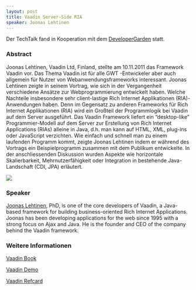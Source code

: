 ```yaml
---
layout: post
title: Vaadin Server-Side RIA
speaker: Joonas Lehtinen
---
```


Der TechTalk fand in Kooperation mit dem [DeveloperGarden](http://www.developergarden.com/apis/techtalk/) statt.

### Abstract

Joonas Lehtinen, Vaadin Ltd, Finland, stellte am 10.11.2011 das Framework Vaadin vor. Das Thema Vaadin ist für alle GWT -Entwickeler aber auch allgemein für Nutzer von Webanwendungsframeworks interessant. Joonas Lehtinen zeigte in seinem Vortrag, wie sich in der Vergangenheit verschiedene Ansätze zur Webprogrammierung entwickelt haben. Welche Nachteile insbesondere sehr client-lastige Rich Internet Applikationen (RIA)-Anwendungen haben. Denn im Gegensatz zu anderen Frameworks für Rich Internet Applikationen (RIA) wird ein Großteil der Programmlogik bei Vaadin auf dem Server ausgeführt. Das Vaadin Framework liefert ein “desktop-like” Programmier-Modell auf dem Server zur Erstellung von Rich Internet Applications (RIAs) alleine in Java, d.h. man kann auf HTML, XML, plug-ins oder JavaScript verzichten. Wie einfach und schnell man zu einem laufenden Programm kommt, zeigte Joonas Lehtinen indem er während des Vortrags ein Beispielprogramm zusammen mit dem Publikum entwickelte. In der anschliessenden Diskussion wurden Aspekte wie horizontale Skalierbarkeit, Mehrnutzerfähigkeit oder Integration in bestehende Java-Landschaft (CDI, JPA) erläutert.

![](/images/talks/vaadin.jpg)

### Speaker

[Joonas Lehtinen](https://vaadin.com/web/joonas), PhD, is one of the core developers of Vaadin, a Java-based framework for building business-oriented Rich Internet Applications. Joonas has been developing applications for the web since 1995 with a strong focus on Ajax and Java. He is the founder and CEO of the company behind the Vaadin framework.

### Weitere Informationen

[Vaadin Book](https://vaadin.com/book)

[Vaadin Demo](https://vaadin.com/demo)

[Vaadin Refcard](https://vaadin.com/refcard)
